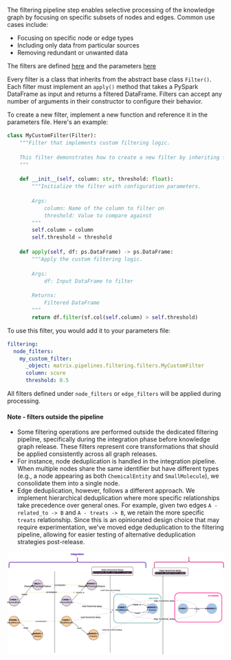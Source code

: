 The filtering pipeline step enables selective processing of the knowledge graph by focusing on specific subsets of nodes and edges. Common use cases include:

- Focusing on specific node or edge types
- Including only data from particular sources
- Removing redundant or unwanted data

The filters are defined [here](https://github.com/everycure-org/matrix/blob/main/pipelines/matrix/src/matrix/pipelines/filtering/filters.py) and the parameters [here](https://github.com/everycure-org/matrix/blob/main/pipelines/matrix/conf/base/filtering/parameters.yml)

Every filter is a class that inherits from the abstract base class `Filter()`. Each filter must implement an `apply()` method that takes a PySpark DataFrame as input and returns a filtered DataFrame. Filters can accept any number of arguments in their constructor to configure their behavior.


To create a new filter, implement a new function and reference it in the parameters file. Here's an example:

```python
class MyCustomFilter(Filter):
    """Filter that implements custom filtering logic.
    
    This filter demonstrates how to create a new filter by inheriting from the base Filter class.
    """

    def __init__(self, column: str, threshold: float):
        """Initialize the filter with configuration parameters.
        
        Args:
            column: Name of the column to filter on
            threshold: Value to compare against
        """
        self.column = column
        self.threshold = threshold

    def apply(self, df: ps.DataFrame) -> ps.DataFrame:
        """Apply the custom filtering logic.
        
        Args:
            df: Input DataFrame to filter
            
        Returns:
            Filtered DataFrame
        """
        return df.filter(sf.col(self.column) > self.threshold)
```

To use this filter, you would add it to your parameters file:

```yaml
filtering:
  node_filters:
    my_custom_filter:
      _object: matrix.pipelines.filtering.filters.MyCustomFilter
      column: score
      threshold: 0.5
```


All filters defined under `node_filters` or `edge_filters` will be applied during processing.

#### Note - filters outside the pipeline

- Some filtering operations are performed outside the dedicated filtering pipeline, specifically during the integration phase before knowledge graph release. These filters represent core transformations that should be applied consistently across all graph releases.
- For instance, node deduplication is handled in the integration pipeline. When multiple nodes share the same identifier but have different types (e.g., a node appearing as both `ChemicalEntity` and `SmallMolecule`), we consolidate them into a single node.
- Edge deduplication, however, follows a different approach. We implement hierarchical deduplication where more specific relationships take precedence over general ones. For example, given two edges `A - related_to -> B` and `A - treats -> B`, we retain the more specific `treats` relationship. Since this is an opinionated design choice that may require experimentation, we've moved edge deduplication to the filtering pipeline, allowing for easier testing of alternative deduplication strategies post-release.

![](../../assets/img/integration_and_filtering_pipeline.drawio.png)


